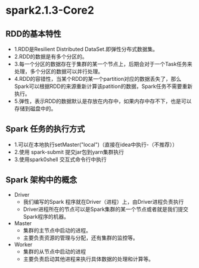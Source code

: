 # spark2.1.3-Core2

## RDD的基本特性

 - 1.RDD是Resilient Distributed DataSet.即弹性分布式数据集。
 - 2.RDD的数据是有多个分区的。
 - 3.每一个分区的数据存在于集群的某一个节点上，后期会对于一个Task任务来处理，多个分区的数据可以并行处理。
 - 4.RDD的容错性，当某个RDD的某一个partition对应的数据丢失了，那么Spark可以根据RDD的来源重新计算该patition的数据，Spark任务不需要重新执行。
 - 5.弹性，表示RDD的数据默认是存放在内存中，如果内存中存不下，也是可以存储到磁盘中的。

## Spark 任务的执行方式

 - 1.可以在本地执行setMaster("local")（直接在idea中执行-（不推荐））
 - 2.使用 spark-submit 提交jar包到yarn集群执行
 - 3.使用spark0shell 交互式命令行中执行

## Spark 架构中的概念

 - Driver
    - 我们编写的Spark 程序就在Driver（进程）上，由Driver进程负责执行
    - Driver进程所在的节点可以是Spark集群的某一个节点或者就是我们提交Spark程序的机器。
- Master
  - 集群的主节点中启动的进程。
  - 主要负责资源的管理与分配，还有集群的监控等。
- Worker
  - 集群的从节点中启动的进程
  - 主要负责启动其他进程来执行具体数据的处理和计算等。
